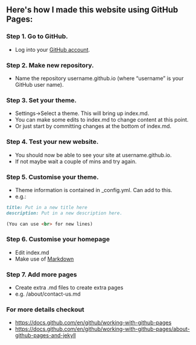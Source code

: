 ## Here's how I made this website using GitHub Pages:

### Step 1. Go to GitHub.
* Log into your [GitHub account](https://github.com/).

### Step 2. Make new repository.
* Name the repository username.github.io (where “username” is your GitHub user name).

### Step 3. Set your theme.
* Settings->Select a theme. This will bring up index.md.
* You can make some edits to index.md to change content at this point.
* Or just start by committing changes at the bottom of index.md.

### Step 4. Test your new website.
* You should now be able to see your site at username.github.io.
* If not maybe wait a couple of mins and try again.

### Step 5. Customise your theme.
* Theme information is contained in _config.yml. Can add to this.
* e.g.:
```markdown
title: Put in a new title here
description: Put in a new description here.

(You can use <br> for new lines)
```
### Step 6. Customise your homepage
* Edit index.md
* Make use of [Markdown](https://guides.github.com/features/mastering-markdown/)

### Step 7. Add more pages
* Create extra .md files to create extra pages
* e.g. /about/contact-us.md

### For more details checkout
* https://docs.github.com/en/github/working-with-github-pages
* https://docs.github.com/en/github/working-with-github-pages/about-github-pages-and-jekyll

